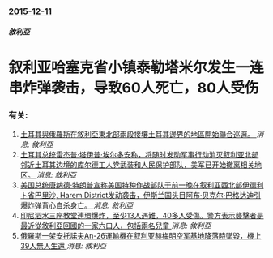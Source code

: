 ### [2015-12-11](/news/2015/12/11/index.md)

##### 敘利亞
# 叙利亚哈塞克省小镇泰勒塔米尔发生一连串炸弹袭击，导致60人死亡，80人受伤




### 有关:

1. [土耳其與俄羅斯在敘利亞東北部兩段接壤土耳其邊界的地區開始聯合巡邏。 ](/zh/news/2019/11/1/土耳其與俄羅斯在敘利亞東北部兩段接壤土耳其邊界的地區開始聯合巡邏.md) _消息: 敘利亞_
2. [土耳其总统雷杰普·塔伊普·埃尔多安称，将随时发动军事行动消灭叙利亚北部邻近土耳其边境的库尔德工人党武装和人民保护部队，美军已开始撤离相关地区。 ](/zh/news/2019/10/7/土耳其总统雷杰普-塔伊普-埃尔多安称-将随时发动军事行动消灭叙利亚北部邻近土耳其边境的库尔德工人党武装和人民保护部队-美.md) _消息: 敘利亞_
3. [美国总统唐纳德·特朗普宣称美国特种作战部队于前一晚在叙利亚西北部伊德利卜省巴里沙, Harem District发动袭击，伊斯兰国头目阿布·贝克尔·巴格达迪引爆炸弹背心自杀身亡。 ](/zh/news/2019/10/27/美国总统唐纳德-特朗普宣称美国特种作战部队于前一晚在叙利亚西北部伊德利卜省巴里沙-Harem-District发动袭击.md) _消息: 敘利亞_
4. [印尼泗水三座教堂連環爆炸，至少13人遇難，40多人受傷。警方表示襲擊者是最近從敘利亞回國的一家六口人，包括兩名兒童 ](/zh/news/2018/05/13/印尼泗水三座教堂連環爆炸-至少13人遇難-40多人受傷-警方表示襲擊者是最近從敘利亞回國的一家六口人-包括兩名兒童.md) _消息: 敘利亞_
5. [俄羅斯一架安托諾夫An-26運輸機在叙利亚赫梅明空军基地降落時墜毀，機上39人無人生還 ](/zh/news/2018/03/6/俄羅斯一架安托諾夫An-26運輸機在叙利亚赫梅明空军基地降落時墜毀-機上39人無人生還.md) _消息: 敘利亞_
